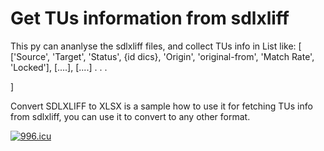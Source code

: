 # Get TUs information from sdlxliff
This py can ananlyse the sdlxliff files, and collect TUs info in List like:
[
['Source', 'Target', 'Status', {id dics}, 'Origin', 'original-from', 'Match Rate', 'Locked'],
[....],
[....]
.
.
.

]

Convert SDLXLIFF to XLSX is a sample how to use it for fetching TUs info from sdlxliff, you can use it to convert to any other format.

<a href="https://996.icu"><img src="https://img.shields.io/badge/link-996.icu-red.svg" alt="996.icu" /></a>
